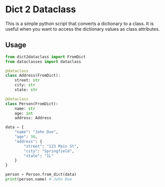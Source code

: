# Dict 2 Dataclass

This is a simple python script that converts a dictionary to a class. It is useful when you want to access the dictionary values as class attributes.

## Usage

```python
from dict2dataclass import FromDict
from dataclasses import dataclass

@dataclass
class Address(FromDict):
    street: str
    city: str
    state: str

@dataclass
class Person(FromDict):
    name: str
    age: int
    address: Address

data = {
    "name": "John Doe",
    "age": 30,
    "address": {
        "street": "123 Main St",
        "city": "Springfield",
        "state": "IL"
    }
}

person = Person.from_dict(data)
print(person.name) # John Doe
```
